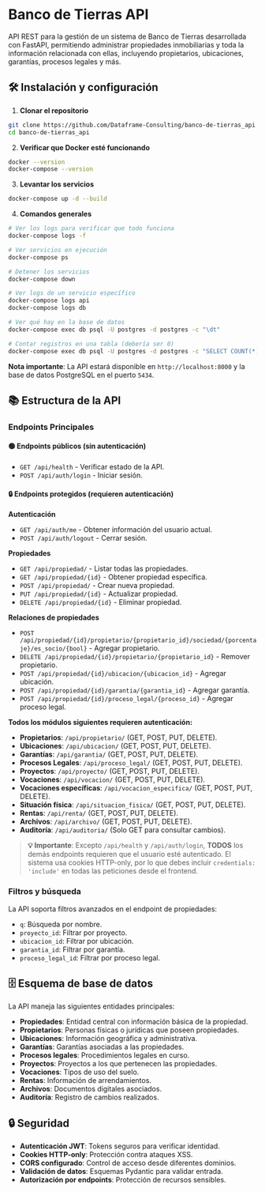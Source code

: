 # Banco de Tierras API

API REST para la gestión de un sistema de Banco de Tierras desarrollada con FastAPI, permitiendo administrar propiedades inmobiliarias y toda la información relacionada con ellas, incluyendo propietarios, ubicaciones, garantías, procesos legales y más.

## 🛠️ Instalación y configuración

1. **Clonar el repositorio**
```bash
git clone https://github.com/Dataframe-Consulting/banco-de-tierras_api
cd banco-de-tierras_api
```

2. **Verificar que Docker esté funcionando**
```bash
docker --version
docker-compose --version
```

3. **Levantar los servicios**
```bash
docker-compose up -d --build
```

4. **Comandos generales**
```bash
# Ver los logs para verificar que todo funciona
docker-compose logs -f

# Ver servicios en ejecución
docker-compose ps

# Detener los servicios
docker-compose down

# Ver logs de un servicio específico
docker-compose logs api
docker-compose logs db

# Ver qué hay en la base de datos
docker-compose exec db psql -U postgres -d postgres -c "\dt"

# Contar registros en una tabla (debería ser 0)
docker-compose exec db psql -U postgres -d postgres -c "SELECT COUNT(*) FROM propiedad;"
```

**Nota importante**: La API estará disponible en `http://localhost:8000` y la base de datos PostgreSQL en el puerto `5434`.

## 📚 Estructura de la API

### Endpoints Principales

#### 🟢 Endpoints públicos (sin autenticación)
- `GET /api/health` - Verificar estado de la API.
- `POST /api/auth/login` - Iniciar sesión.

#### 🔒 Endpoints protegidos (requieren autenticación)

**Autenticación**
- `GET /api/auth/me` - Obtener información del usuario actual.
- `POST /api/auth/logout` - Cerrar sesión.

**Propiedades**
- `GET /api/propiedad/` - Listar todas las propiedades.
- `GET /api/propiedad/{id}` - Obtener propiedad específica.
- `POST /api/propiedad/` - Crear nueva propiedad.
- `PUT /api/propiedad/{id}` - Actualizar propiedad.
- `DELETE /api/propiedad/{id}` - Eliminar propiedad.

**Relaciones de propiedades**
- `POST /api/propiedad/{id}/propietario/{propietario_id}/sociedad/{porcentaje}/es_socio/{bool}` - Agregar propietario.
- `DELETE /api/propiedad/{id}/propietario/{propietario_id}` - Remover propietario.
- `POST /api/propiedad/{id}/ubicacion/{ubicacion_id}` - Agregar ubicación.
- `POST /api/propiedad/{id}/garantia/{garantia_id}` - Agregar garantía.
- `POST /api/propiedad/{id}/proceso_legal/{proceso_id}` - Agregar proceso legal.

**Todos los módulos siguientes requieren autenticación:**
- **Propietarios**: `/api/propietario/` (GET, POST, PUT, DELETE).
- **Ubicaciones**: `/api/ubicacion/` (GET, POST, PUT, DELETE).
- **Garantías**: `/api/garantia/` (GET, POST, PUT, DELETE).
- **Procesos Legales**: `/api/proceso_legal/` (GET, POST, PUT, DELETE).
- **Proyectos**: `/api/proyecto/` (GET, POST, PUT, DELETE).
- **Vocaciones**: `/api/vocacion/` (GET, POST, PUT, DELETE).
- **Vocaciones específicas**: `/api/vocacion_especifica/` (GET, POST, PUT, DELETE).
- **Situación física**: `/api/situacion_fisica/` (GET, POST, PUT, DELETE).
- **Rentas**: `/api/renta/` (GET, POST, PUT, DELETE).
- **Archivos**: `/api/archivo/` (GET, POST, PUT, DELETE).
- **Auditoría**: `/api/auditoria/` (Solo GET para consultar cambios).

> **💡 Importante**: Excepto `/api/health` y `/api/auth/login`, **TODOS** los demás endpoints requieren que el usuario esté autenticado. El sistema usa cookies HTTP-only, por lo que debes incluir `credentials: 'include'` en todas las peticiones desde el frontend.

### Filtros y búsqueda

La API soporta filtros avanzados en el endpoint de propiedades:
- `q`: Búsqueda por nombre.
- `proyecto_id`: Filtrar por proyecto.
- `ubicacion_id`: Filtrar por ubicación.
- `garantia_id`: Filtrar por garantía.
- `proceso_legal_id`: Filtrar por proceso legal.

## 🗄️ Esquema de base de datos

La API maneja las siguientes entidades principales:

- **Propiedades**: Entidad central con información básica de la propiedad.
- **Propietarios**: Personas físicas o jurídicas que poseen propiedades.
- **Ubicaciones**: Información geográfica y administrativa.
- **Garantías**: Garantías asociadas a las propiedades.
- **Procesos legales**: Procedimientos legales en curso.
- **Proyectos**: Proyectos a los que pertenecen las propiedades.
- **Vocaciones**: Tipos de uso del suelo.
- **Rentas**: Información de arrendamientos.
- **Archivos**: Documentos digitales asociados.
- **Auditoría**: Registro de cambios realizados.

## 🔒 Seguridad

- **Autenticación JWT**: Tokens seguros para verificar identidad.
- **Cookies HTTP-only**: Protección contra ataques XSS.
- **CORS configurado**: Control de acceso desde diferentes dominios.
- **Validación de datos**: Esquemas Pydantic para validar entrada.
- **Autorización por endpoints**: Protección de recursos sensibles.

